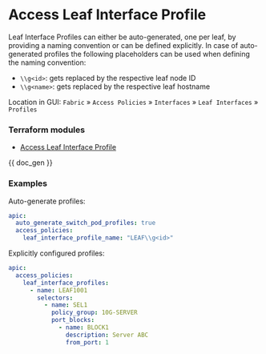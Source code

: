 # Access Leaf Interface Profile

Leaf Interface Profiles can either be auto-generated, one per leaf, by providing a naming convention or can be defined explicitly. In case of auto-generated profiles the following placeholders can be used when defining the naming convention:

* `\\g<id>`: gets replaced by the respective leaf node ID
* `\\g<name>`: gets replaced by the respective leaf hostname

Location in GUI:
`Fabric` » `Access Policies` » `Interfaces` » `Leaf Interfaces` » `Profiles`

### Terraform modules

* [Access Leaf Interface Profile](https://registry.terraform.io/modules/netascode/access-leaf-interface-profile/aci/latest)

{{ doc_gen }}

### Examples

Auto-generate profiles:

```yaml
apic:
  auto_generate_switch_pod_profiles: true
  access_policies:
    leaf_interface_profile_name: "LEAF\\g<id>"
```

Explicitly configured profiles:

```yaml
apic:
  access_policies:
    leaf_interface_profiles:
      - name: LEAF1001
        selectors:
          - name: SEL1
            policy_group: 10G-SERVER
            port_blocks:
              - name: BLOCK1
                description: Server ABC
                from_port: 1
```
